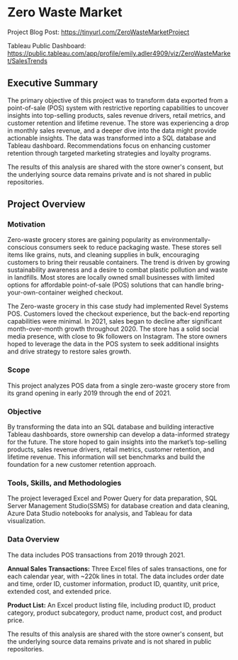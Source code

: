 # Zero Waste Market

Project Blog Post: https://tinyurl.com/ZeroWasteMarketProject

Tableau Public Dashboard: https://public.tableau.com/app/profile/emily.adler4909/viz/ZeroWasteMarket/SalesTrends

## Executive Summary
The primary objective of this project was to transform data exported from a point-of-sale (POS) system with restrictive reporting capabilities to uncover insights into top-selling products, sales revenue drivers, retail metrics, and customer retention and lifetime revenue. The store was experiencing a drop in monthly sales revenue, and a deeper dive into the data might provide actionable insights.  The data was transformed into a SQL database and Tableau dashboard.  Recommendations focus on enhancing customer retention through targeted marketing strategies and loyalty programs.  

The results of this analysis are shared with the store owner's consent, but the underlying source data remains private and is not shared in public repositories.

## **Project Overview**

### Motivation

Zero-waste grocery stores are gaining popularity as environmentally-conscious consumers seek to reduce packaging waste. These stores sell items like grains, nuts, and cleaning supplies in bulk, encouraging customers to bring their reusable containers. The trend is driven by growing sustainability awareness and a desire to combat plastic pollution and waste in landfills. Most stores are locally owned small businesses with limited options for affordable point-of-sale (POS) solutions that can handle bring-your-own-container weighed checkout. 

The Zero-waste grocery in this case study had implemented Revel Systems POS.  Customers loved the checkout experience, but the back-end reporting capabilities were minimal.  In 2021, sales began to decline after significant month-over-month growth throughout 2020.  The store has a solid social media presence, with close to 9k followers on Instagram.  The store owners hoped to leverage the data in the POS system to seek additional insights and drive strategy to restore sales growth. 

### Scope

This project analyzes POS data from a single zero-waste grocery store from its grand opening in early 2019 through the end of 2021.  

### **Objective**

By transforming the data into an SQL database and building interactive Tableau dashboards, store ownership can develop a data-informed strategy for the future. The store hoped to gain insights into the market’s top-selling products, sales revenue drivers, retail metrics, customer retention, and lifetime revenue.  This information will set benchmarks and build the foundation for a new customer retention approach.

### **Tools, Skills, and Methodologies**

The project leveraged Excel and Power Query for data preparation, SQL Server Management Studio(SSMS) for database creation and data cleaning, Azure Data Studio notebooks for analysis, and Tableau for data visualization.

### Data Overview

The data includes POS transactions from 2019 through 2021.  

**Annual Sales Transactions:**  Three Excel files of sales transactions, one for each calendar year, with ~220k lines in total.  The data includes order date and time, order ID, customer information, product ID, quantity, unit price, extended cost, and extended price.  

**Product List:**  An Excel product listing file, including product ID, product category, product subcategory, product name, product cost, and product price.

The results of this analysis are shared with the store owner's consent, but the underlying source data remains private and is not shared in public repositories.
